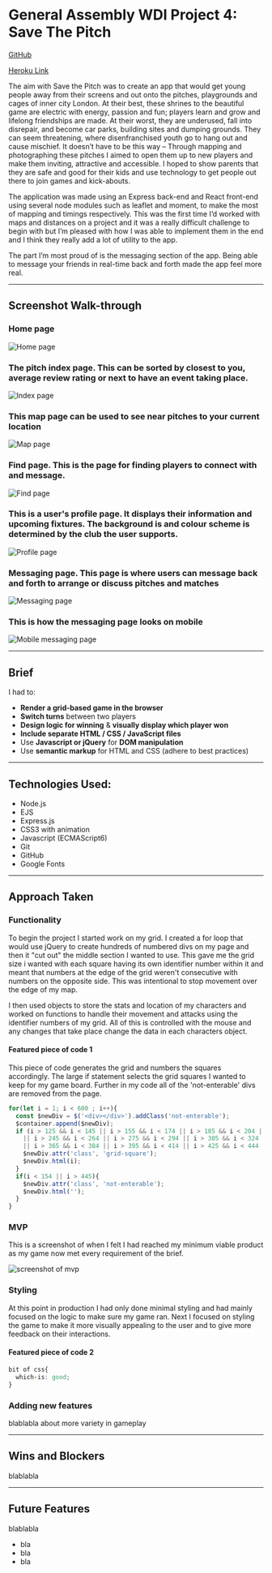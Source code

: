 # General Assembly WDI Project 4: Save The Pitch

[GitHub](https://github.com/fwgbell/wdi-project-four)

[Heroku Link](https://save-the-pitch.herokuapp.com/)

The aim with Save the Pitch was to create an app that would get young people away from their screens and out onto the pitches, playgrounds and cages of inner city London. At their best, these shrines to the beautiful game are electric with energy, passion and fun; players learn and grow and lifelong friendships are made. At their worst, they are underused, fall into disrepair, and become car parks, building sites and dumping grounds. They can seem threatening, where disenfranchised youth go to hang out and cause mischief. It doesn’t have to be this way – Through mapping and photographing these pitches I aimed to open them up to new players and make them inviting, attractive and accessible. I hoped to show parents that they are safe and good for their kids and use technology to get people out there to join games and kick-abouts.

The application was made using an Express back-end and React front-end using several node modules such as leaflet and moment, to make the most of mapping and timings respectively. This was the first time I’d worked with maps and distances on a project and it was a really difficult challenge to begin with but I’m pleased with how I was able to implement them in the end and I think they really add a lot of utility to the app.

The part I’m most proud of is the messaging section of the app. Being able to message your friends in real-time back and forth made the app feel more real.


___

## Screenshot Walk-through

### Home page

![Home page](screenshots/home-page.png)

### The pitch index page. This can be sorted by closest to you, average review rating or next to have an event taking place.

![Index page](screenshots/index-page.png)

### This map page can be used to see near pitches to your current location

![Map page](screenshots/map-page.png)

### Find page. This is the page for finding players to connect with and message.

![Find page](screenshots/find.png)

### This is a user's profile page. It displays their information and upcoming fixtures. The background is and colour scheme is determined by the club the user supports.

![Profile page](screenshots/profile-page.png)

### Messaging page. This page is where users can message back and forth to arrange or discuss pitches and matches

![Messaging page](screenshots/messaging-page.png)

### This is how the messaging page looks on mobile

![Mobile messaging page](screenshots/mobile.png)

---

## Brief

I had to:

* **Render a grid-based game in the browser**
* **Switch turns** between two players
* **Design logic for winning** & **visually display which player won**
* **Include separate HTML / CSS / JavaScript files**
* Use **Javascript or jQuery** for **DOM manipulation**
* Use **semantic markup** for HTML and CSS (adhere to best practices)

---

## Technologies Used:

* Node.js
* EJS
* Express.js
* CSS3 with animation
* Javascript (ECMAScript6)
* Git
* GitHub
* Google Fonts


___

## Approach Taken

### Functionality

To begin the project I started work on my grid. I created a for loop that would use jQuery to create hundreds of numbered divs on my page and then it "cut out" the middle section I wanted to use. This gave me the grid size i wanted with each square having its own identifier number within it and meant that numbers at the edge of the grid weren't consecutive with numbers on the opposite side. This was intentional to stop movement over the edge of my map.

I then used objects to store the stats and location of my characters and worked on functions to handle their movement and attacks using the identifier numbers of my grid. All of this is controlled with the mouse and any changes that take place change the data in each characters object.

#### Featured piece of code 1

This piece of code generates the grid and numbers the squares accordingly. The large if statement selects the grid squares I wanted to keep for my game board. Further in my code all of the 'not-enterable' divs are removed from the page.

``` JavaScript
for(let i = 1; i < 600 ; i++){
  const $newDiv = $('<div></div>').addClass('not-enterable');
  $container.append($newDiv);
  if (i > 125 && i < 145 || i > 155 && i < 174 || i > 185 && i < 204 || i > 215 && i < 234
    || i > 245 && i < 264 || i > 275 && i < 294 || i > 305 && i < 324 || i > 335 && i < 354
    || i > 365 && i < 384 || i > 395 && i < 414 || i > 425 && i < 444 || i > 455 && i < 474){
    $newDiv.attr('class', 'grid-square');
    $newDiv.html(i);
  }
  if(i < 154 || i > 445){
    $newDiv.attr('class', 'not-enterable');
    $newDiv.html('');
  }
}
```
### MVP

This is a screenshot of when I felt I had reached my minimum viable product as my game now met every requirement of the brief.

![screenshot of mvp](screenshots/mvp.png)

### Styling

At this point in production I had only done minimal styling and had mainly focused on the logic to make sure my game ran. Next I focused on styling the game to make it more visually appealing to the user and to give more feedback on their interactions.


#### Featured piece of code 2

``` CSS
bit of css{
  which-is: good;
}

```

### Adding new features

blablabla about more variety in gameplay

___

## Wins and Blockers

blablabla


___

## Future Features

blablabla

* bla
* bla
* bla
